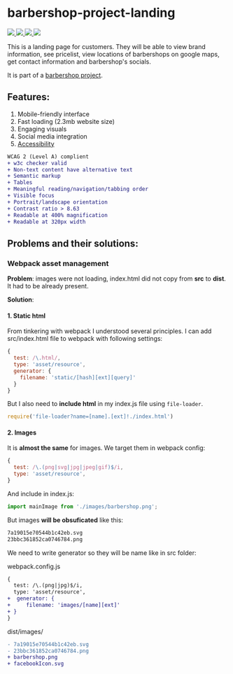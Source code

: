 # barbershop-project-landing
<a href="https://de.wikipedia.org/wiki/JavaScript">
  <img src="https://img.shields.io/badge/JavaScript-323330?style=for-the-badge&logo=javascript&logoColor=yellow" />
</a>

<a href="https://en.wikipedia.org/wiki/HTML5">
  <img src="https://img.shields.io/badge/HTML5-E34F26?style=for-the-badge&logo=html5&logoColor=white" />
</a>

<a href="https://en.wikipedia.org/wiki/CSS">
  <img src="https://img.shields.io/badge/CSS-239120?&style=for-the-badge&logo=css3&logoColor=white" />
</a>

<a href="https://webpack.js.org/">
  <img src="https://img.shields.io/badge/webpack-%238DD6F9.svg?style=for-the-badge&logo=webpack&logoColor=black" />
</a>


This is a landing page for customers. They will be able to view brand information, see pricelist, view locations of barbershops on google maps, get contact information and barbershop's socials.

It is part of a [barbershop project](https://github.com/Hikyn/barbershop-project/).

## Features:
1. Mobile-friendly interface
2. Fast loading (2.3mb website size)
3. Engaging visuals
4. Social media integration
5. [Accessibility](https://www.w3.org/WAI/WCAG21/quickref/)
```diff
WCAG 2 (Level A) complient
+ w3c checker valid
+ Non-text content have alternative text
+ Semantic markup
+ Tables
+ Meaningful reading/navigation/tabbing order
+ Visible focus
+ Portrait/landscape orientation
+ Contrast ratio > 8.63
+ Readable at 400% magnification
+ Readable at 320px width
```

## Problems and their solutions:
### Webpack asset management
**Problem**: images were not loading, index.html did not copy from **src** to **dist**. It had to be already present.

**Solution**:

#### 1. Static html

From tinkering with webpack I understood several principles. I can add src/index.html file to webpack with following settings:
```js
{
  test: /\.html/,
  type: 'asset/resource',
  generator: {
    filename: 'static/[hash][ext][query]'
  }
}
```
But I also need to **include html** in my index.js file using `file-loader`.
```js
require('file-loader?name=[name].[ext]!./index.html')
```

#### 2. Images

It is **almost the same** for images. We target them in webpack config:
```js
{
  test: /\.(png|svg|jpg|jpeg|gif)$/i,
  type: 'asset/resource',
}
```

And include in index.js:
```js
import mainImage from './images/barbershop.png';
```

But images **will be obsuficated** like this:
```txt
7a19015e70544b1c42eb.svg
23bbc361852ca0746784.png
```
We need to write generator so they will be name like in src folder:

webpack.config.js
```diff
{
  test: /\.(png|jpg)$/i,
  type: 'asset/resource',
+  generator: {
+     filename: 'images/[name][ext]'
+ }
}
```

dist/images/
```diff
- 7a19015e70544b1c42eb.svg
- 23bbc361852ca0746784.png
+ barbershop.png
+ facebookIcon.svg
```

